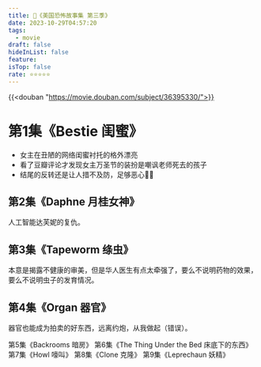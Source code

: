 ```yaml
---
title: 🎥《美国恐怖故事集 第三季》
date: 2023-10-29T04:57:20
tags:
  - movie
draft: false
hideInList: false
feature: 
isTop: false
rate: ⭐️⭐️⭐️⭐️⭐️
---
```


{{<douban "https://movie.douban.com/subject/36395330/">}}


# 第1集《Bestie 闺蜜》
- 女主在丑陋的网络闺蜜衬托的格外漂亮
- 看了豆瓣评论才发现女主万圣节的装扮是嘲讽老师死去的孩子
- 结尾的反转还是让人措不及防，足够恶心👍🏻


## 第2集《Daphne 月桂女神》
人工智能达芙妮的复仇。

## 第3集《Tapeworm 绦虫》
本意是揭露不健康的审美，但是华人医生有点太牵强了，要么不说明药物的效果，要么不说明虫子的发育情况。

## 第4集《Organ 器官》
器官也能成为拍卖的好东西，远离约炮，从我做起（错误）。

第5集《Backrooms 暗房》
第6集《The Thing Under the Bed 床底下的东西》
第7集《Howl 嚎叫》
第8集《Clone 克隆》
第9集《Leprechaun 妖精》


<!--more-->
